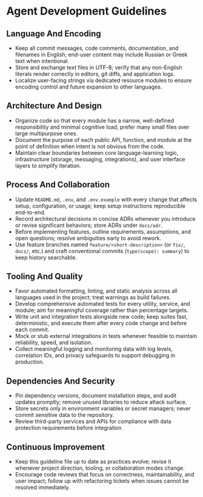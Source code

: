 # Agent Development Guidelines

## Language And Encoding
- Keep all commit messages, code comments, documentation, and filenames in English; end-user content may include Russian or Greek text when intentional.
- Store and exchange text files in UTF-8; verify that any non-English literals render correctly in editors, git diffs, and application logs.
- Localize user-facing strings via dedicated resource modules to ensure encoding control and future expansion to other languages.

## Architecture And Design
- Organize code so that every module has a narrow, well-defined responsibility and minimal cognitive load; prefer many small files over large multipurpose ones.
- Document the purpose of each public API, function, and module at the point of definition when intent is not obvious from the code.
- Maintain clear boundaries between core language-learning logic, infrastructure (storage, messaging, integrations), and user interface layers to simplify iteration.

## Process And Collaboration
- Update `README.md`, `.env`, and `.env.example` with every change that affects setup, configuration, or usage; keep setup instructions reproducible end-to-end.
- Record architectural decisions in concise ADRs whenever you introduce or revise significant behaviors; store ADRs under `docs/adr`.
- Before implementing features, outline requirements, assumptions, and open questions; resolve ambiguities early to avoid rework.
- Use feature branches named `feature/<short-description>` (or `fix/`, `docs/`, etc.) and craft conventional commits (`type(scope): summary`) to keep history searchable.

## Tooling And Quality
- Favor automated formatting, linting, and static analysis across all languages used in the project; treat warnings as build failures.
- Develop comprehensive automated tests for every utility, service, and module; aim for meaningful coverage rather than percentage targets.
- Write unit and integration tests alongside new code; keep suites fast, deterministic, and execute them after every code change and before each commit.
- Mock or stub external integrations in tests whenever feasible to maintain reliability, speed, and isolation.
- Collect meaningful logging and monitoring data with log levels, correlation IDs, and privacy safeguards to support debugging in production.

## Dependencies And Security
- Pin dependency versions, document installation steps, and audit updates promptly; remove unused libraries to reduce attack surface.
- Store secrets only in environment variables or secret managers; never commit sensitive data to the repository.
- Review third-party services and APIs for compliance with data protection requirements before integration.

## Continuous Improvement
- Keep this guideline file up to date as practices evolve; revise it whenever project direction, tooling, or collaboration modes change.
- Encourage code reviews that focus on correctness, maintainability, and user impact; follow up with refactoring tickets when issues cannot be resolved immediately.
